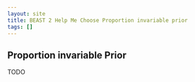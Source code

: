 ```yaml
---
layout: site
title: BEAST 2 Help Me Choose Proportion invariable prior
tags: []
---
```


## Proportion invariable Prior

TODO